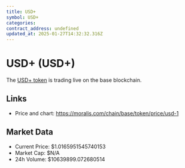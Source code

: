 ```yaml
---
title: USD+
symbol: USD+
categories: 
contract_address: undefined
updated_at: 2025-01-27T14:32:32.316Z
---
```


# USD+ (USD+)
The [USD+ token](https://moralis.com/chain/base/token/price/usd-1) is trading live on the base blockchain.

## Links
- Price and chart: https://moralis.com/chain/base/token/price/usd-1

## Market Data
- Current Price: $1.0165951545740153
- Market Cap: $N/A
- 24h Volume: $10639899.072680514
